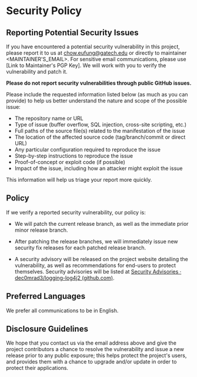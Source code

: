 
# Security Policy

## Reporting Potential Security Issues

If you have encountered a potential security vulnerability in this project,
please report it to us at <chow.eufung@gatech.edu> or directly to maintainer <MAINTAINER'S_EMAIL>. For sensitive email communications, please use
[Link to Maintainer's PGP Key]. We will work with you to
verify the vulnerability and patch it.

**Please do not report security vulnerabilities through public GitHub issues.**


Please include the requested information listed below (as much as you can provide) to help us better understand the nature and scope of the possible issue:

-   The repository name or URL
-   Type of issue (buffer overflow, SQL injection, cross-site scripting, etc.)
-   Full paths of the source file(s) related to the manifestation of the issue
-   The location of the affected source code (tag/branch/commit or direct URL)
-   Any particular configuration required to reproduce the issue
-   Step-by-step instructions to reproduce the issue
-   Proof-of-concept or exploit code (if possible)
-   Impact of the issue, including how an attacker might exploit the issue

This information will help us triage your report more quickly.

## Policy

If we verify a reported security vulnerability, our policy is:

- We will patch the current release branch, as well as the immediate prior minor
  release branch.

- After patching the release branches, we will immediately issue new security
  fix releases for each patched release branch.

- A security advisory will be released on the project website detailing the
  vulnerability, as well as recommendations for end-users to protect themselves.
  Security advisories will be listed at [Security Advisories · dec0mrad3/logging-log4j2 (github.com)](https://github.com/dec0mrad3/logging-log4j2/security/advisories).

## Preferred Languages
We prefer all communications to be in English.

## Disclosure Guidelines
We hope that you contact us via the email address above and give the
project contributors a chance to resolve the vulnerability and issue a new
release prior to any public exposure; this helps protect the project's
users, and provides them with a chance to upgrade and/or update in order to
protect their applications.
